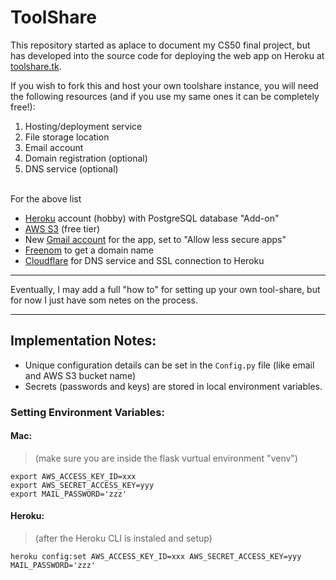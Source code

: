 # ToolShare
This repository started as aplace to document my CS50 final project, but has developed into the source code for deploying the web app on Heroku at [toolshare.tk](https://sharetools.tk).

If you wish to fork this and host your own toolshare instance, you will need the following resources (and if you use my same ones it can be completely free!):
  1. Hosting/deployment service
  2. File storage location
  3. Email account
  4. Domain registration (optional)
  5. DNS service (optional)

\
For the above list
  * [Heroku](https://www.heroku.com/) account (hobby) with PostgreSQL database "Add-on"
  * [AWS S3](https://aws.amazon.com/s3/pricing/) (free tier)
  * New [Gmail account](https://accounts.google.com/SignUp?hl=en) for the app, set to "Allow less secure apps"
  * [Freenom](https://www.freenom.com/en/index.html?lang=en) to get a domain name
  * [Cloudflare](https://www.cloudflare.com/) for DNS service and SSL connection to Heroku

---
Eventually, I may add a full "how to" for setting up your own tool-share, but for now I just have som netes on the process.

---

## Implementation Notes:
  - Unique configuration details can be set in the `Config.py` file (like email and AWS S3 bucket name)
  - Secrets (passwords and keys) are stored in local environment variables.

### Setting Environment Variables:
#### Mac:
>(make sure you are inside the flask vurtual environment "venv")
```
export AWS_ACCESS_KEY_ID=xxx
export AWS_SECRET_ACCESS_KEY=yyy
export MAIL_PASSWORD='zzz'
```

#### Heroku:
>(after the Heroku CLI is instaled and setup)
```
heroku config:set AWS_ACCESS_KEY_ID=xxx AWS_SECRET_ACCESS_KEY=yyy MAIL_PASSWORD='zzz'
```
